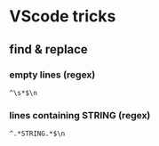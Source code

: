 # VScode tricks

## find & replace

### empty lines (regex)
```
^\s*$\n
```

### lines containing STRING  (regex)
```
^.*STRING.*$\n
```
